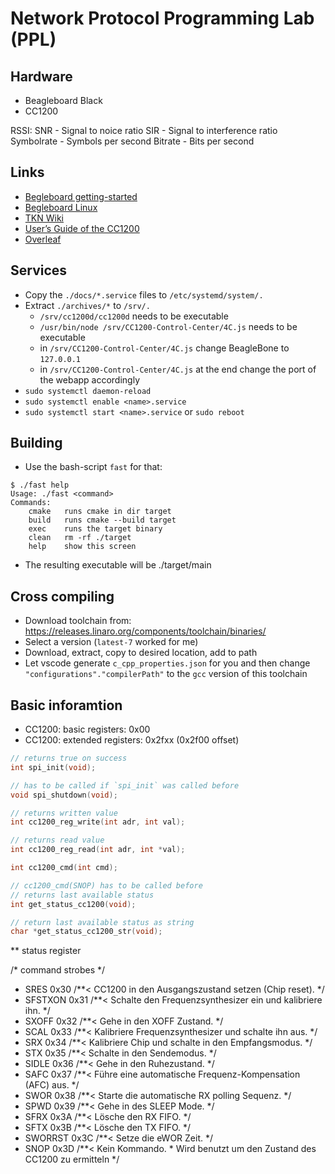 # Network Protocol Programming Lab (PPL)

## Hardware
* Beagleboard Black
* CC1200

RSSI: SNR - Signal to noice ratio
      SIR - Signal to interference ratio
      Symbolrate - Symbols per second
      Bitrate - Bits per second

## Links
* [Begleboard getting-started](https://beagleboard.org/getting-started/)
* [Begleboard Linux](https://beagleboard.org/linux/)
* [TKN Wiki](https://kn-pr.tkn.tu-berlin.de/wiki/doku.php)
* [User’s Guide of the CC1200](http://www.ti.com/lit/ug/swru346b/swru346b.pdf)
* [Overleaf](https://www.overleaf.com/project/60a3f53ab54bfe34a84f8c81)

## Services
* Copy the `./docs/*.service` files to `/etc/systemd/system/.`
* Extract `./archives/*` to `/srv/.`
	* `/srv/cc1200d/cc1200d` needs to be executable
	* `/usr/bin/node /srv/CC1200-Control-Center/4C.js` needs to be executable
	* in `/srv/CC1200-Control-Center/4C.js` change BeagleBone to `127.0.0.1`
	* in `/srv/CC1200-Control-Center/4C.js` at the end change the port of the webapp accordingly
* `sudo systemctl daemon-reload`
* `sudo systemctl enable <name>.service`
* `sudo systemctl start <name>.service` or `sudo reboot`

## Building
* Use the bash-script `fast` for that:

```
$ ./fast help
Usage: ./fast <command>
Commands:
    cmake   runs cmake in dir target
    build   runs cmake --build target
    exec    runs the target binary
    clean   rm -rf ./target
    help    show this screen
```
* The resulting executable will be ./target/main

## Cross compiling
* Download toolchain from: https://releases.linaro.org/components/toolchain/binaries/
* Select a version (`latest-7` worked for me)
* Download, extract, copy to desired location, add to path
* Let vscode generate `c_cpp_properties.json` for you and then change `"configurations"."compilerPath"` to the `gcc` version of this toolchain

## Basic inforamtion
* CC1200: basic registers: 0x00
* CC1200: extended registers: 0x2fxx (0x2f00 offset) 

```c
// returns true on success
int spi_init(void);

// has to be called if `spi_init` was called before
void spi_shutdown(void);

// returns written value
int cc1200_reg_write(int adr, int val);

// returns read value
int cc1200_reg_read(int adr, int *val);

int cc1200_cmd(int cmd);

// cc1200_cmd(SNOP) has to be called before
// returns last available status
int get_status_cc1200(void);

// return last available status as string
char *get_status_cc1200_str(void);
```

** status register 


/* command strobes */
+ SRES     0x30 /**< CC1200 in den Ausgangszustand setzen (Chip reset). */
+ SFSTXON  0x31 /**< Schalte den Frequenzsynthesizer ein und kalibriere ihn. */
+ SXOFF    0x32 /**< Gehe in den XOFF Zustand. */
+ SCAL     0x33 /**< Kalibriere Frequenzsynthesizer und schalte ihn aus. */
+ SRX      0x34 /**< Kalibriere Chip und schalte in den Empfangsmodus. */
+ STX      0x35 /**< Schalte in den Sendemodus. */
+ SIDLE    0x36 /**< Gehe in den Ruhezustand. */
+ SAFC     0x37 /**< Führe eine automatische Frequenz-Kompensation (AFC) aus. */
+ SWOR     0x38 /**< Starte die automatische RX polling Sequenz. */
+ SPWD     0x39 /**< Gehe in des SLEEP Mode. */
+ SFRX     0x3A /**< Lösche den RX FIFO. */
+ SFTX     0x3B /**< Lösche den TX FIFO. */
+ SWORRST  0x3C /**< Setze die eWOR Zeit. */
+ SNOP     0x3D  /**< Kein Kommando. 
                           * Wird benutzt um den Zustand des CC1200 zu ermitteln */


